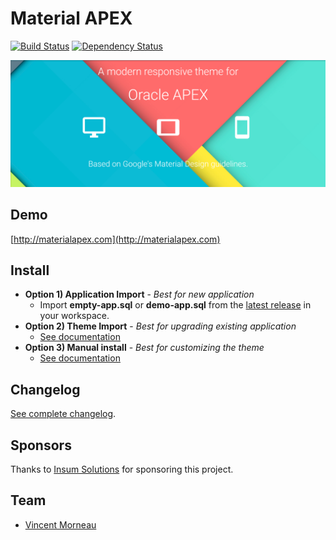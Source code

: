 # Material APEX
[![Build Status](https://travis-ci.org/vincentmorneau/material-apex.svg?branch=master)](https://travis-ci.org/vincentmorneau/material-apex)
[![Dependency Status](https://david-dm.org/vincentmorneau/material-apex.svg)](https://david-dm.org/vincentmorneau/material-apex)

![banner](/docs/img/banner.png)

## Demo
[http://materialapex.com](http://materialapex.com)

## Install
- **Option 1) Application Import** - *Best for new application*
    - Import **empty-app.sql** or **demo-app.sql** from the [latest release](https://github.com/vincentmorneau/material-apex/releases/latest) in your workspace.
- **Option 2) Theme Import** - *Best for upgrading existing application*
    - [See documentation](docs/theme-import.md)
- **Option 3) Manual install** - *Best for customizing the theme*
    - [See documentation](docs/manual-install.md)

## Changelog
[See complete changelog](CHANGELOG.md).

## Sponsors
Thanks to [Insum Solutions](http://insum.ca/) for sponsoring this project.

## Team
- [Vincent Morneau](https://twitter.com/vincentmorneau)
